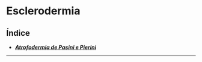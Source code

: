 # **Esclerodermia**

## Índice

- [***Atrofodermia de Pasini e Pierini***](atrofodermia-de-pasini-e-pierini.md)

---


